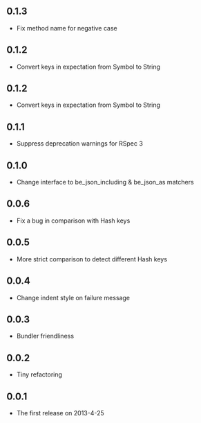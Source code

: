 ## 0.1.3
* Fix method name for negative case

## 0.1.2
* Convert keys in expectation from Symbol to String

## 0.1.2
* Convert keys in expectation from Symbol to String

## 0.1.1
* Suppress deprecation warnings for RSpec 3

## 0.1.0
* Change interface to be_json_including & be_json_as matchers

## 0.0.6
* Fix a bug in comparison with Hash keys

## 0.0.5
* More strict comparison to detect different Hash keys

## 0.0.4
* Change indent style on failure message

## 0.0.3
* Bundler friendliness

## 0.0.2
* Tiny refactoring

## 0.0.1
* The first release on 2013-4-25
